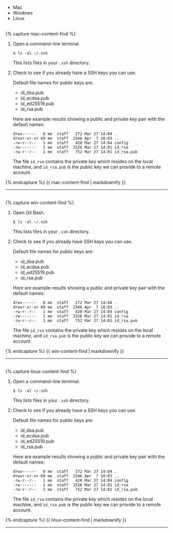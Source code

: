 
<ul class="nav nav-tabs">
  <li class="active"><a data-toggle="tab" data-target="#mac-find-keys" data-group="mac">Mac</a></li>
  <li><a data-toggle="tab" data-target="#win-find-keys" data-group="win">Windows</a></li>
  <li><a data-toggle="tab" data-target="#linux-find-keys" data-group="linux">Linux</a></li>
</ul>
<div class="tab-content">
<div id="mac-find-keys" class="tab-pane fade in active">
<br>
{% capture mac-content-find %}

1.  Open a command-line terminal.

    ```none
    $ ls -al ~/.ssh
    ```

    This lists files in your `.ssh` directory.

2.  Check to see if you already have a SSH keys you can use.

    Default file names for public keys are:

    * id_dsa.pub
    * id_ecdsa.pub
    * id_ed25519.pub
    * id_rsa.pub

    Here are example results showing a public and private key pair with the default names:

    ```none
    drwx------   8 me  staff   272 Mar 27 14:04 .
    drwxr-xr-x+ 69 me  staff  2346 Apr  7 10:03 ..
    -rw-r--r--   1 me  staff   420 Mar 27 14:04 config
    -rw-------   1 me  staff  3326 Mar 27 14:01 id_rsa
    -rw-r--r--   1 me  staff   752 Mar 27 14:01 id_rsa.pub
    ```

    The file `id_rsa` contains the private key which resides on the local machine, and `id_rsa.pub` is the public key we can provide to a remote account.

{% endcapture %}
{{ mac-content-find | markdownify }}
<hr>
</div>

<div id="win-find-keys" class="tab-pane fade">
<br>
{% capture win-content-find %}

1.  Open Git Bash.

    ```none
    $ ls -al ~/.ssh
    ```

    This lists files in your `.ssh` directory.

2.  Check to see if you already have SSH keys you can use.

    Default file names for public keys are:

    * id_dsa.pub
    * id_ecdsa.pub
    * id_ed25519.pub
    * id_rsa.pub

    Here are example results showing a public and private key pair with the default names:

    ```none
    drwx------   8 me  staff   272 Mar 27 14:04 .
    drwxr-xr-x+ 69 me  staff  2346 Apr  7 10:03 ..
    -rw-r--r--   1 me  staff   420 Mar 27 14:04 config
    -rw-------   1 me  staff  3326 Mar 27 14:01 id_rsa
    -rw-r--r--   1 me  staff   752 Mar 27 14:01 id_rsa.pub
    ```

    The file `id_rsa` contains the private key which resides on the local machine, and `id_rsa.pub` is the public key we can provide to a remote account.

{% endcapture %}
{{ win-content-find | markdownify }}
<hr>
</div>

<div id="linux-find-keys" class="tab-pane fade">
<br>
{% capture linux-content-find %}

1.  Open a command-line terminal.

    ```none
    $ ls -al ~/.ssh
    ```

    This lists files in your `.ssh` directory.

2.  Check to see if you already have a SSH keys you can use.

    Default file names for public keys are:

    * id_dsa.pub
    * id_ecdsa.pub
    * id_ed25519.pub
    * id_rsa.pub

    Here are example results showing a public and private key pair with the default names:

    ```none
    drwx------   8 me  staff   272 Mar 27 14:04 .
    drwxr-xr-x+ 69 me  staff  2346 Apr  7 10:03 ..
    -rw-r--r--   1 me  staff   420 Mar 27 14:04 config
    -rw-------   1 me  staff  3326 Mar 27 14:01 id_rsa
    -rw-r--r--   1 me  staff   752 Mar 27 14:01 id_rsa.pub
    ```

    The file `id_rsa` contains the private key which resides on the local machine, and `id_rsa.pub` is the public key we can provide to a remote account.

{% endcapture %}
{{ linux-content-find | markdownify }}
<hr>
</div>
</div>
